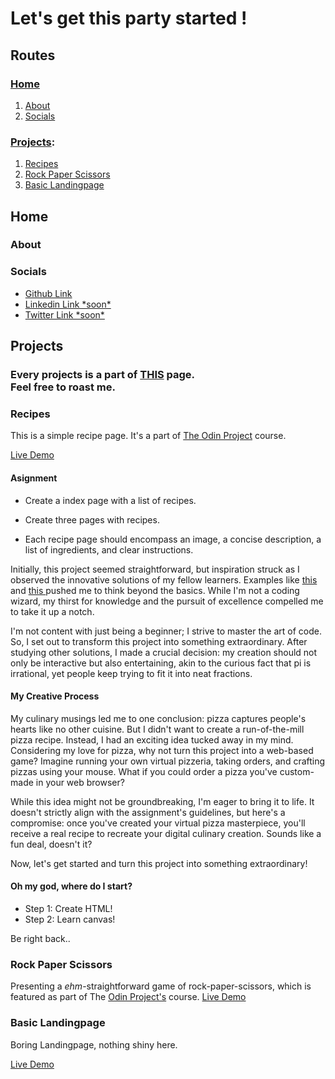 # Let's get this party started !

## Routes

### [Home](#home)
1. [About](#about)
2. [Socials](#socials)

### [Projects](#projects):
1. [Recipes](#recipes)
2. [Rock Paper Scissors](#rock-paper-scissors)
3. [Basic Landingpage](#project-3)

## Home

### About

### Socials
- [Github Link](https://github.com/lukasdevit)
- [Linkedin Link \*soon*](#home)
- [Twitter Link \*soon*](#home)

## Projects
### Every projects is a part of [THIS](https://lukasdevitgithub.io/odin-project/) page. <br> **Feel free to roast me.**

### Recipes
This is a simple recipe page. It's a part of [The Odin Project](https://www.theodinproject.com/lessons/foundations-recipes) course.

[Live Demo](https://lukasdevit.github.io/odin-project/recipes)

#### Asignment
- Create a index page with a list of recipes.

- Create three pages with recipes.

- Each recipe page should encompass an image, a concise description, a list of ingredients, and clear instructions.

Initially, this project seemed straightforward, but inspiration struck as I observed the innovative solutions of my fellow learners. Examples like [this ](https://tylphe.github.io/odin-recipes/recipe/chargercableholder.html) and [this ](https://tukoor.github.io/odin-recipes/) pushed me to think beyond the basics. While I'm not a coding wizard, my thirst for knowledge and the pursuit of excellence compelled me to take it up a notch.

I'm not content with just being a beginner; I strive to master the art of code. So, I set out to transform this project into something extraordinary. After studying other solutions, I made a crucial decision: my creation should not only be interactive but also entertaining, akin to the curious fact that pi is irrational, yet people keep trying to fit it into neat fractions.

#### My Creative Process

My culinary musings led me to one conclusion: pizza captures people's hearts like no other cuisine. But I didn't want to create a run-of-the-mill pizza recipe. Instead, I had an exciting idea tucked away in my mind. Considering my love for pizza, why not turn this project into a web-based game? Imagine running your own virtual pizzeria, taking orders, and crafting pizzas using your mouse. What if you could order a pizza you've custom-made in your web browser?

While this idea might not be groundbreaking, I'm eager to bring it to life. It doesn't strictly align with the assignment's guidelines, but here's a compromise: once you've created your virtual pizza masterpiece, you'll receive a real recipe to recreate your digital culinary creation. Sounds like a fun deal, doesn't it?

Now, let's get started and turn this project into something extraordinary!

#### Oh my god, where do I start?

 - Step 1: Create HTML!
 - Step 2: Learn canvas!

Be right back..

### Rock Paper Scissors
Presenting a *ehm*-straightforward game of rock-paper-scissors, which is featured as part of The [Odin Project's](https://www.theodinproject.com) course.
[Live Demo](https://lukasdevit.github.io/odin-project/rock-paper-scissors)
#### 

### Basic Landingpage
Boring Landingpage, nothing shiny here.

[Live Demo](https://lukasdevit.github.io/odin-project/landingpage)




